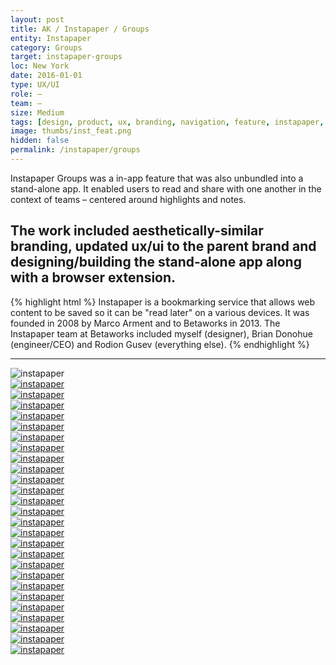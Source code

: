 ```yaml
---
layout: post
title: AK / Instapaper / Groups
entity: Instapaper
category: Groups
target: instapaper-groups
loc: New York
date: 2016-01-01
type: UX/UI
role: –
team: –
size: Medium
tags: [design, product, ux, branding, navigation, feature, instapaper, betaworks, NYC, apple, ios]
image: thumbs/inst_feat.png
hidden: false
permalink: /instapaper/groups
---
```


<div class="bg_color_none">
<div class="large_words">
Instapaper Groups was a in-app feature that was also unbundled into a stand-alone app. It enabled users to read and share with one another in the context of teams – centered around highlights and notes.
</div>
</div>

## The work included aesthetically-similar branding, updated ux/ui to the parent brand and designing/building the stand-alone app along with a browser extension. 

{% highlight html %}
Instapaper is a bookmarking service that allows web content to be saved so it can be "read later" on a various devices. It was founded in 2008 by Marco Arment and to Betaworks in 2013. The Instapaper team at Betaworks included myself (designer), Brian Donohue (engineer/CEO) and Rodion Gusev (everything else). 
{% endhighlight %}

---



<img src="{{site.baseurl}}/images/projects/instapaper_groups/001.jpg" alt="instapaper">

<div class="inst_01">
  <div class="inst_02">
    <a href="{{site.baseurl}}/images/projects/instapaper_groups/home_b_01.jpg" target="_blank">
    <img src="{{site.baseurl}}/images/projects/instapaper_groups/home_b_01.jpg" alt="instapaper"></a>
  </div>
  <div class="inst_02">
    <a href="{{site.baseurl}}/images/projects/instapaper_groups/home_b_02.jpg" target="_blank">
    <img src="{{site.baseurl}}/images/projects/instapaper_groups/home_b_02.jpg" alt="instapaper"></a>
  </div>
  <div class="inst_02">
    <a href="{{site.baseurl}}/images/projects/instapaper_groups/home_b_03.jpg" target="_blank">
    <img src="{{site.baseurl}}/images/projects/instapaper_groups/home_b_03.jpg" alt="instapaper"></a>
  </div>
</div>

<div class="inst_01">
  <div class="inst_02">
    <a href="{{site.baseurl}}/images/projects/instapaper_groups/home_a_01.jpg" target="_blank">
    <img src="{{site.baseurl}}/images/projects/instapaper_groups/home_a_01.jpg" alt="instapaper"></a>
  </div>
  <div class="inst_02">
    <a href="{{site.baseurl}}/images/projects/instapaper_groups/home_a_02.jpg" target="_blank">
    <img src="{{site.baseurl}}/images/projects/instapaper_groups/home_a_02.jpg" alt="instapaper"></a>
  </div>
  <div class="inst_02">
    <a href="{{site.baseurl}}/images/projects/instapaper_groups/home_a_03.jpg" target="_blank">
    <img src="{{site.baseurl}}/images/projects/instapaper_groups/home_a_03.jpg" alt="instapaper"></a>
  </div>
</div>





<div class="inst_01">
  <div class="inst_02">
    <a href="{{site.baseurl}}/images/projects/instapaper_groups/inst_001.jpg" target="_blank">
    <img src="{{site.baseurl}}/images/projects/instapaper_groups/inst_001.jpg" alt="instapaper"></a>
  </div>
  <div class="inst_02">
    <a href="{{site.baseurl}}/images/projects/instapaper_groups/inst_002.jpg" target="_blank">
    <img src="{{site.baseurl}}/images/projects/instapaper_groups/inst_002.jpg" alt="instapaper"></a>
  </div>
  <div class="inst_02">
    <a href="{{site.baseurl}}/images/projects/instapaper_groups/inst_003.jpg" target="_blank">
    <img src="{{site.baseurl}}/images/projects/instapaper_groups/inst_003.jpg" alt="instapaper"></a>
  </div>
</div>

<div class="inst_01">
  <div class="inst_02">
    <a href="{{site.baseurl}}/images/projects/instapaper_groups/inst_004.jpg" target="_blank">
    <img src="{{site.baseurl}}/images/projects/instapaper_groups/inst_004.jpg" alt="instapaper"></a>
  </div>
  <div class="inst_02">
    <a href="{{site.baseurl}}/images/projects/instapaper_groups/inst_005.jpg" target="_blank">
    <img src="{{site.baseurl}}/images/projects/instapaper_groups/inst_005.jpg" alt="instapaper"></a>
  </div>
  <div class="inst_02">
    <a href="{{site.baseurl}}/images/projects/instapaper_groups/inst_006.jpg" target="_blank">
    <img src="{{site.baseurl}}/images/projects/instapaper_groups/inst_006.jpg" alt="instapaper"></a>
  </div>
</div>

<div class="inst_01">
  <div class="inst_02">
    <a href="{{site.baseurl}}/images/projects/instapaper_groups/inst_007.jpg" target="_blank">
    <img src="{{site.baseurl}}/images/projects/instapaper_groups/inst_007.jpg" alt="instapaper"></a>
  </div>
  <div class="inst_02">
    <a href="{{site.baseurl}}/images/projects/instapaper_groups/inst_008.jpg" target="_blank">
    <img src="{{site.baseurl}}/images/projects/instapaper_groups/inst_008.jpg" alt="instapaper"></a>
  </div>
  <div class="inst_02">
    <a href="{{site.baseurl}}/images/projects/instapaper_groups/inst_009.jpg" target="_blank">
    <img src="{{site.baseurl}}/images/projects/instapaper_groups/inst_009.jpg" alt="instapaper"></a>
  </div>
</div>



<div class="inst_03">
  <div class="inst_02">
    <a href="{{site.baseurl}}/images/projects/instapaper_groups/safari.png" target="_blank">
    <img src="{{site.baseurl}}/images/projects/instapaper_groups/safari.jpg" alt="instapaper"></a>
  </div>
</div>




<div class="inst_01">
  <div class="inst_02">
    <a href="{{site.baseurl}}/images/projects/instapaper_groups/app_001.jpg" target="_blank">
    <img src="{{site.baseurl}}/images/projects/instapaper_groups/app_001.jpg" alt="instapaper"></a>
  </div>
  <div class="inst_02">
    <a href="{{site.baseurl}}/images/projects/instapaper_groups/app_002.jpg" target="_blank">
    <img src="{{site.baseurl}}/images/projects/instapaper_groups/app_002.jpg" alt="instapaper"></a>
  </div>
</div>

<div class="inst_01">
  <div class="inst_02">
    <a href="{{site.baseurl}}/images/projects/instapaper_groups/app_003.jpg" target="_blank">
    <img src="{{site.baseurl}}/images/projects/instapaper_groups/app_003.jpg" alt="instapaper"></a>
  </div>
  <div class="inst_02">
    <a href="{{site.baseurl}}/images/projects/instapaper_groups/app_004.jpg" target="_blank">
    <img src="{{site.baseurl}}/images/projects/instapaper_groups/app_004.jpg" alt="instapaper"></a>
  </div>
</div>


<div class="inst_01">
  <div class="inst_02">
    <a href="{{site.baseurl}}/images/projects/instapaper_groups/app_005.jpg" target="_blank">
    <img src="{{site.baseurl}}/images/projects/instapaper_groups/app_005.jpg" alt="instapaper"></a>
  </div>
  <div class="inst_02">
    <a href="{{site.baseurl}}/images/projects/instapaper_groups/app_006.jpg" target="_blank">
    <img src="{{site.baseurl}}/images/projects/instapaper_groups/app_006.jpg" alt="instapaper"></a>
  </div>
  <div class="inst_02">
    <a href="{{site.baseurl}}/images/projects/instapaper_groups/app_007.jpg" target="_blank">
    <img src="{{site.baseurl}}/images/projects/instapaper_groups/app_007.jpg" alt="instapaper"></a>
  </div>
</div>

<div class="inst_01">
  <div class="inst_02">
    <a href="{{site.baseurl}}/images/projects/instapaper_groups/color_001.jpg" target="_blank">
    <img src="{{site.baseurl}}/images/projects/instapaper_groups/color_001.jpg" alt="instapaper"></a>
  </div>
  <div class="inst_02">
    <a href="{{site.baseurl}}/images/projects/instapaper_groups/color_002.jpg" target="_blank">
    <img src="{{site.baseurl}}/images/projects/instapaper_groups/color_002.jpg" alt="instapaper"></a>
  </div>
  <div class="inst_02">
    <a href="{{site.baseurl}}/images/projects/instapaper_groups/color_003.jpg" target="_blank">
    <img src="{{site.baseurl}}/images/projects/instapaper_groups/color_003.jpg" alt="instapaper"></a>
  </div>
</div>


